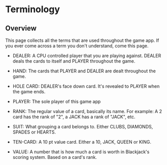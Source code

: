 # Terminology

## Overview

This page collects all the terms that are used throughout the game app.  If you ever come across a term you don't understand, come this page.

- DEALER: A CPU controlled player that you are playing against.  DEALER deals the cards to itself and PLAYER throughout the game.

- HAND: The cards that PLAYER and DEALER are dealt throughout the game.

- HOLE CARD: DEALER's face down card.  It's revealed to PLAYER when the game ends.

- PLAYER: The sole player of this game app

- RANK: The regular value of a card, basically its name.  For example: A 2 card has the rank of "2", a JACK has a rank of "JACK", etc.

- SUIT: What grouping a card belongs to.  Either CLUBS, DIAMONDS, SPADES or HEARTS.

- TEN-CARD: A 10 pt value card.  Either a 10, JACK, QUEEN or KING.

- VALUE: A number that is how much a card is worth in Blackjack's scoring system.  Based on a card's rank.